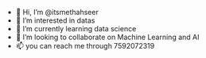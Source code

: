 - 👋 Hi, I’m @itsmethahseer
- 👀 I’m interested in datas
- 🌱 I’m currently learning data science
- 💞️ I’m looking to collaborate on Machine Learning and AI
- 📫 you can reach me through 7592072319

<!---
itsmethahseer/itsmethahseer is a ✨ special ✨ repository because its `README.md` (this file) appears on your GitHub profile.
You can click the Preview link to take a look at your changes.
--->

